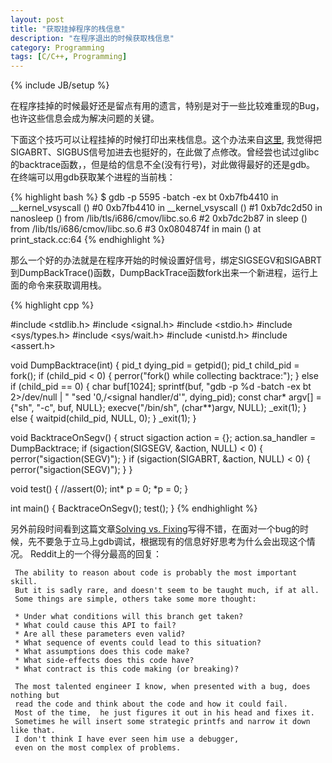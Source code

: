 ```yaml
---
layout: post
title: "获取挂掉程序的栈信息"
description: "在程序退出的时候获取栈信息"
category: Programming
tags: [C/C++, Programming]
---
```

{% include JB/setup %}

在程序挂掉的时候最好还是留点有用的遗言，特别是对于一些比较难重现的Bug，也许这些信息会成为解决问题的关键。

下面这个技巧可以让程挂掉的时候打印出来栈信息。这个办法来自[这里](http://neugierig.org/software/blog/2012/06/backtraces.html), 我觉得把SIGABRT、SIGBUS信号加进去也挺好的，在此做了点修改。曾经尝也试过glibc的backtrace函数，，但是给的信息不全(没有行号)，对此做得最好的还是gdb。 在终端可以用gdb获取某个进程的当前栈：

{% highlight bash %}
$ gdb -p 5595 -batch -ex bt
0xb7fb4410 in __kernel_vsyscall ()
#0  0xb7fb4410 in __kernel_vsyscall ()
#1  0xb7dc2d50 in nanosleep () from /lib/tls/i686/cmov/libc.so.6
#2  0xb7dc2b87 in sleep () from /lib/tls/i686/cmov/libc.so.6
#3  0x0804874f in main () at print_stack.cc:64
{% endhighlight %}


那么一个好的办法就是在程序开始的时候设置好信号，绑定SIGSEGV和SIGABRT到DumpBackTrace()函数，DumpBackTrace函数fork出来一个新进程，运行上面的命令来获取调用栈。

{% highlight cpp %}

#include <stdlib.h>
#include <signal.h>
#include <stdio.h>
#include <sys/types.h>
#include <sys/wait.h>
#include <unistd.h>
#include <assert.h>

void DumpBacktrace(int) {
    pid_t dying_pid = getpid();
    pid_t child_pid = fork();
    if (child_pid < 0) {
        perror("fork() while collecting backtrace:");
    } else if (child_pid == 0) {
        char buf[1024];
        sprintf(buf, "gdb -p %d -batch -ex bt 2>/dev/null | "
                "sed '0,/<signal handler/d'", dying_pid);
        const char* argv[] = {"sh", "-c", buf, NULL};
        execve("/bin/sh", (char**)argv, NULL);
        _exit(1);
    } else {
        waitpid(child_pid, NULL, 0);
    }
    _exit(1);
}

void BacktraceOnSegv() {
    struct sigaction action = {};
    action.sa_handler = DumpBacktrace;
    if (sigaction(SIGSEGV, &action, NULL) < 0) {
        perror("sigaction(SEGV)");
    }
    if (sigaction(SIGABRT, &action, NULL) < 0) {
        perror("sigaction(SEGV)");
    }
}

void test() {
    //assert(0);
    int* p = 0;
    *p = 0;
}

int main() {
    BacktraceOnSegv();
    test();
}
{% endhighlight %}

另外前段时间看到这篇文章[Solving vs. Fixing](http://www.runswift.ly/solving-bugs.html)写得不错，在面对一个bug的时候，先不要急于立马上gdb调试，根据现有的信息好好思考为什么会出现这个情况。
Reddit上的一个得分最高的回复：


     The ability to reason about code is probably the most important skill. 
     But it is sadly rare, and doesn't seem to be taught much, if at all.
     Some things are simple, others take some more thought:

     * Under what conditions will this branch get taken?
     * What could cause this API to fail?
     * Are all these parameters even valid?
     * What sequence of events could lead to this situation?
     * What assumptions does this code make?
     * What side-effects does this code have?
     * What contract is this code making (or breaking)?
     
     The most talented engineer I know, when presented with a bug, does nothing but 
     read the code and think about the code and how it could fail. 
     Most of the time,  he just figures it out in his head and fixes it. 
     Sometimes he will insert some strategic printfs and narrow it down like that. 
     I don't think I have ever seen him use a debugger, 
     even on the most complex of problems.
